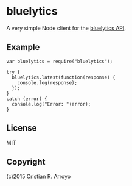 # bluelytics

A very simple Node client for the [bluelytics API][blue].

[blue]: http://bluelytics.com.ar/#/api

## Example

    var bluelytics = require("bluelytics");

    try {
      bluelytics.latest(function(response) {
        console.log(response);
      });
    }
    catch (error) {
      console.log("Error: "+error);
    }

## License

MIT

## Copyright

(c)2015 Cristian R. Arroyo
